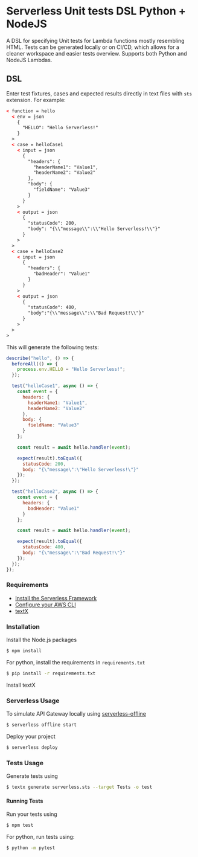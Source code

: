 # Serverless Unit tests DSL Python + NodeJS

A DSL for specifying Unit tests for Lambda functions mostly resembling HTML. Tests can be generated locally or on CI/CD, which allows for a cleaner workspace and easier tests overview. Supports both Python and NodeJS Lambdas.

## DSL

Enter test fixtures, cases and expected results directly in text files with `sts` extension. For example:

```html
< function = hello
  < env = json
    {
      "HELLO": "Hello Serverless!"
    }
  >
  < case = helloCase1
    < input = json
      {
        "headers": {
          "headerName1": "Value1",
          "headerName2": "Value2"
        },
        "body": {
          "fieldName": "Value3"
        }
      }
    >
    < output = json
      {
        "statusCode": 200,
        "body": "{\\"message\\":\\"Hello Serverless!\\"}"
      }
    >
  >
  < case = helloCase2
    < input = json
      {
        "headers": {
          "badHeader": "Value1"
        }
      }
    >
    < output = json
      {
        "statusCode": 400,
        "body":"{\\"message\\":\\"Bad Request!\\"}"
      }
    >
  >
>
```

This will generate the following tests:

```javascript
describe("hello", () => {
  beforeAll(() => {
    process.env.HELLO = "Hello Serverless!";
  });

  test("helloCase1", async () => {
    const event = {
      headers: {
        headerName1: "Value1",
        headerName2: "Value2"
      },
      body: {
        fieldName: "Value3"
      }    
    };

    const result = await hello.handler(event);

    expect(result).toEqual({
      statusCode: 200,
      body: "{\"message\":\"Hello Serverless!\"}"    
    });
  });

  test("helloCase2", async () => {
    const event = {
      headers: {
        badHeader: "Value1"
      }    
    };

    const result = await hello.handler(event);

    expect(result).toEqual({
      statusCode: 400,
      body: "{\"message\":\"Bad Request!\"}"    
    });
  });
});
```

### Requirements

- [Install the Serverless Framework](https://serverless.com/framework/docs/providers/aws/guide/installation/)
- [Configure your AWS CLI](https://serverless.com/framework/docs/providers/aws/guide/credentials/)
- [textX](https://github.com/textX/textX)

### Installation

Install the Node.js packages

```bash
$ npm install
```

For python, install the requirements in `requirements.txt`

```bash
$ pip install -r requirements.txt
```

Install textX

### Serverless Usage

To simulate API Gateway locally using [serverless-offline](https://github.com/dherault/serverless-offline)

```bash
$ serverless offline start
```

Deploy your project

```bash
$ serverless deploy
```

### Tests Usage

Generate tests using

```bash
$ textx generate serverless.sts --target Tests -o test
```

#### Running Tests

Run your tests using

```bash
$ npm test
```

For python, run tests using:

```bash
$ python -m pytest
```
